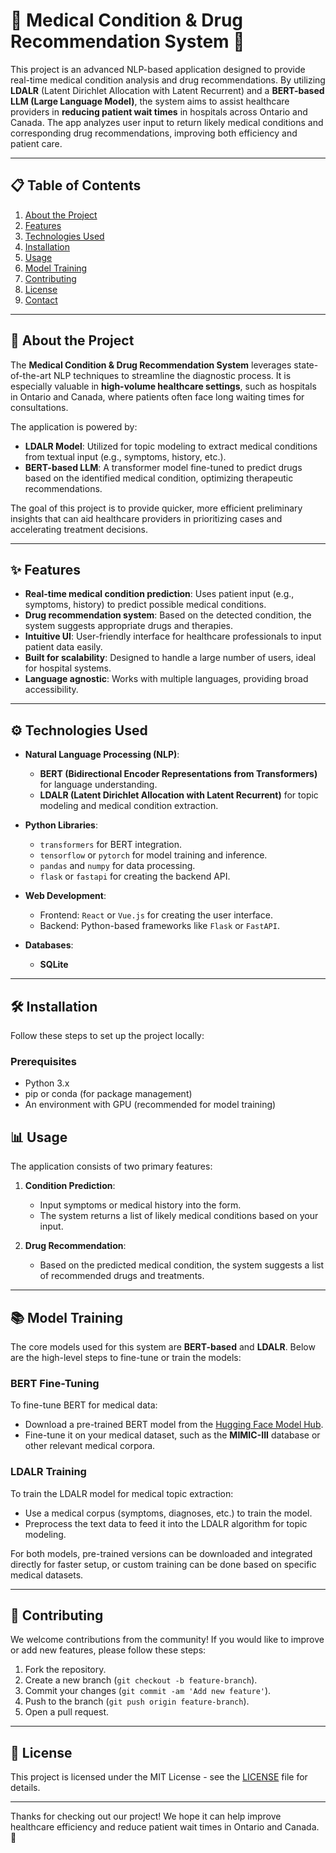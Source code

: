 

# 🏥 **Medical Condition & Drug Recommendation System** 💊

This project is an advanced NLP-based application designed to provide real-time medical condition analysis and drug recommendations. By utilizing **LDALR** (Latent Dirichlet Allocation with Latent Recurrent) and a **BERT-based LLM (Large Language Model)**, the system aims to assist healthcare providers in **reducing patient wait times** in hospitals across Ontario and Canada. The app analyzes user input to return likely medical conditions and corresponding drug recommendations, improving both efficiency and patient care.

---

## 📋 **Table of Contents**
1. [About the Project](#about-the-project)
2. [Features](#features)
3. [Technologies Used](#technologies-used)
4. [Installation](#installation)
5. [Usage](#usage)
6. [Model Training](#model-training)
7. [Contributing](#contributing)
8. [License](#license)
9. [Contact](#contact)

---

## 🧠 **About the Project**

The **Medical Condition & Drug Recommendation System** leverages state-of-the-art NLP techniques to streamline the diagnostic process. It is especially valuable in **high-volume healthcare settings**, such as hospitals in Ontario and Canada, where patients often face long waiting times for consultations.

The application is powered by:
- **LDALR Model**: Utilized for topic modeling to extract medical conditions from textual input (e.g., symptoms, history, etc.).
- **BERT-based LLM**: A transformer model fine-tuned to predict drugs based on the identified medical condition, optimizing therapeutic recommendations.

The goal of this project is to provide quicker, more efficient preliminary insights that can aid healthcare providers in prioritizing cases and accelerating treatment decisions.

---

## ✨ **Features**

- **Real-time medical condition prediction**: Uses patient input (e.g., symptoms, history) to predict possible medical conditions.
- **Drug recommendation system**: Based on the detected condition, the system suggests appropriate drugs and therapies.
- **Intuitive UI**: User-friendly interface for healthcare professionals to input patient data easily.
- **Built for scalability**: Designed to handle a large number of users, ideal for hospital systems.
- **Language agnostic**: Works with multiple languages, providing broad accessibility.

---

## ⚙️ **Technologies Used**

- **Natural Language Processing (NLP)**:
  - **BERT (Bidirectional Encoder Representations from Transformers)** for language understanding.
  - **LDALR (Latent Dirichlet Allocation with Latent Recurrent)** for topic modeling and medical condition extraction.
  
- **Python Libraries**:
  - `transformers` for BERT integration.
  - `tensorflow` or `pytorch` for model training and inference.
  - `pandas` and `numpy` for data processing.
  - `flask` or `fastapi` for creating the backend API.
  
- **Web Development**:
  - Frontend: `React` or `Vue.js` for creating the user interface.
  - Backend: Python-based frameworks like `Flask` or `FastAPI`.

- **Databases**:
  - **SQLite** 

---

## 🛠️ **Installation**

Follow these steps to set up the project locally:

### Prerequisites
- Python 3.x
- pip or conda (for package management)
- An environment with GPU (recommended for model training)

## 📊 **Usage**

The application consists of two primary features:

1. **Condition Prediction**: 
   - Input symptoms or medical history into the form.
   - The system returns a list of likely medical conditions based on your input.

2. **Drug Recommendation**: 
   - Based on the predicted medical condition, the system suggests a list of recommended drugs and treatments.

---

## 📚 **Model Training**

The core models used for this system are **BERT-based** and **LDALR**. Below are the high-level steps to fine-tune or train the models:

### BERT Fine-Tuning
To fine-tune BERT for medical data:
- Download a pre-trained BERT model from the [Hugging Face Model Hub](https://huggingface.co/models).
- Fine-tune it on your medical dataset, such as the **MIMIC-III** database or other relevant medical corpora.

### LDALR Training
To train the LDALR model for medical topic extraction:
- Use a medical corpus (symptoms, diagnoses, etc.) to train the model.
- Preprocess the text data to feed it into the LDALR algorithm for topic modeling.

For both models, pre-trained versions can be downloaded and integrated directly for faster setup, or custom training can be done based on specific medical datasets.

---

## 🤝 **Contributing**

We welcome contributions from the community! If you would like to improve or add new features, please follow these steps:

1. Fork the repository.
2. Create a new branch (`git checkout -b feature-branch`).
3. Commit your changes (`git commit -am 'Add new feature'`).
4. Push to the branch (`git push origin feature-branch`).
5. Open a pull request.

---

## 📄 **License**

This project is licensed under the MIT License - see the [LICENSE](LICENSE) file for details.

---

Thanks for checking out our project! We hope it can help improve healthcare efficiency and reduce patient wait times in Ontario and Canada. 💙

